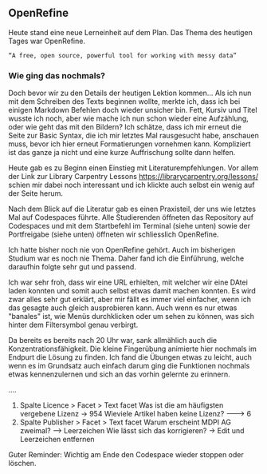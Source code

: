 ## OpenRefine

Heute stand eine neue Lerneinheit auf dem Plan. Das Thema des heutigen Tages war OpenRefine. 

    “A free, open source, powerful tool for working with messy data”


### Wie ging das nochmals?
Doch bevor wir zu den Details der heutigen Lektion kommen... Als ich nun mit dem Schreiben des Texts beginnen wollte, merkte ich, dass ich bei einigen Markdown Befehlen doch wieder unsicher bin. Fett, Kursiv und Titel wusste ich noch, aber wie mache ich nun schon wieder eine Aufzählung, oder wie geht das mit den Bildern? Ich schätze, dass ich mir erneut die Seite zur Basic Syntax, die ich mir letztes Mal rausgesucht habe, anschauen muss, bevor ich hier erneut Formatierungen vornehmen kann. Kompliziert ist das ganze ja nicht und eine kurze Auffrischung sollte dann helfen. 

Heute gab es zu Beginn einen Einstieg mit Literaturempfehlungen. Vor allem der Link zur Library Carpentry Lessons https://librarycarpentry.org/lessons/ schien mir dabei noch interessant und ich klickte auch selbst ein wenig auf der Seite herum. 

Nach dem Blick auf die Literatur gab es einen Praxisteil, der uns wie letztes Mal auf Codespaces führte. Alle Studierenden öffneten das Repository auf Codespaces und mit dem Startbefehl im Terminal (siehe unten) sowie der Portfreigabe (siehe unten) öffneten wir schliesslich OpenRefine. 

Ich hatte bisher noch nie von OpenRefine gehört. Auch im bisherigen Studium war es noch nie Thema. Daher fand ich die Einführung, welche daraufhin folgte sehr gut und passend.

Ich war sehr froh, dass wir eine URL erhielten, mit welcher wir eine DAtei laden konnten und somit auch selbst etwas damit machen konnten. Es wird zwar alles sehr gut erklärt, aber mir fällt es immer viel einfacher, wenn ich das gesagte auch gleich ausprobieren kann. Auch wenn es nur etwas "banales" ist, wie Menüs durchklicken oder um sehen zu können, was sich hinter dem Filtersymbol genau verbirgt. 

Da bereits es bereits nach 20 Uhr war, sank allmählich auch die Konzentrationsfähigkeit. Die kleine Fingerübung animierte hier nochmals im Endpurt die Lösung zu finden. Ich fand die Übungen etwas zu leicht, auch wenn es im Grundsatz auch einfach darum ging die Funktionen nochmals etwas kennenzulernen und sich an das vorhin gelernte zu erinnern.

....

1. Spalte Licence > Facet > Text facet
        Was ist die am häufigsten vergebene Lizenz  -> 954
        Wieviele Artikel haben keine Lizenz?   ---> 6
2. Spalte Publisher > Facet > Text facet
        Warum erscheint MDPI AG zweimal?   --> Leerzeichen
        Wie lässt sich das korrigieren?    -> Edit und Leerzeichen entfernen
        
Guter Reminder: 
Wichtig am Ende den Codespace wieder stoppen oder löschen. 

